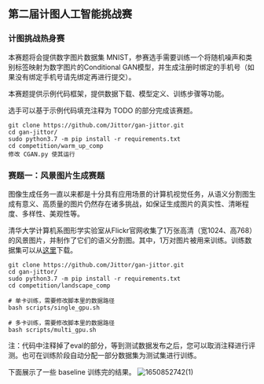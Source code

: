 ## 第二届计图人工智能挑战赛

### 计图挑战热身赛

本赛题将会提供数字图片数据集 MNIST，参赛选手需要训练一个将随机噪声和类别标签映射为数字图片的Conditional GAN模型，并生成注册时绑定的手机号（如果没有绑定手机号请先绑定再进行提交）。

本赛题提供示例代码框架，提供数据下载、模型定义、训练步骤等功能。

选手可以基于示例代码填充注释为 TODO 的部分完成该赛题。

```
git clone https://github.com/Jittor/gan-jittor.git
cd gan-jittor/
sudo python3.7 -m pip install -r requirements.txt
cd competition/warm_up_comp
修改 CGAN.py 使其运行
```

### 赛题一：风景图片生成赛题

图像生成任务一直以来都是十分具有应用场景的计算机视觉任务，从语义分割图生成有意义、高质量的图片仍然存在诸多挑战，如保证生成图片的真实性、清晰程度、多样性、美观性等。

清华大学计算机系图形学实验室从Flickr官网收集了1万张高清（宽1024、高768）的风景图片，并制作了它们的语义分割图。其中，1万对图片被用来训练。训练数据集可以从[这里](https://cloud.tsinghua.edu.cn/f/1d734cbb68b545d6bdf2/?dl=1)下载。

```
git clone https://github.com/Jittor/gan-jittor.git
cd gan-jittor/
sudo python3.7 -m pip install -r requirements.txt
cd competition/landscape_comp

# 单卡训练，需要修改脚本里的数据路径
bash scripts/single_gpu.sh

# 多卡训练，需要修改脚本里的数据路径
bash scripts/multi_gpu.sh
```

注：代码中注释掉了eval的部分，等到测试数据发布之后，您可以取消注释进行评测。也可在训练阶段自动分配一部分数据集为测试集进行训练。

下面展示了一些 baseline 训练完的结果。
![1650852742(1)](https://user-images.githubusercontent.com/43036573/165009453-3301902a-8616-4b61-b861-262b81c78747.jpg)

